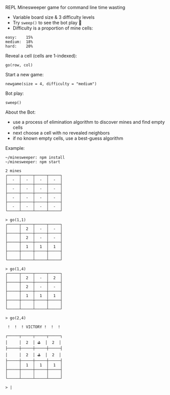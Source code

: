 REPL Minesweeper game for command line time wasting

* Variable board size & 3 difficulty levels
* Try `sweep()` to see the bot play 🤖
* Difficulty is a proportion of mine cells:

```
easy:    15%
medium:  18%
hard:    20%
```

Reveal a cell (cells are 1-indexed):
```
go(row, col)
```
Start a new game:
```
newgame(size = 4, difficulty = "medium")
```

Bot play:
```
sweep()
```
About the Bot:
* use a process of elimination algorithm to discover mines and find empty cells
* next choose a cell with no revealed neighbors
* if no known empty cells, use a best-guess algorithm


Example:
```
~/minesweeper: npm install
~/minesweeper: npm start

2 mines
┌─────┬─────┬─────┬─────┐
│  -  │  -  │  -  │  -  │
├─────┼─────┼─────┼─────┤
│  -  │  -  │  -  │  -  │
├─────┼─────┼─────┼─────┤
│  -  │  -  │  -  │  -  │
├─────┼─────┼─────┼─────┤
│  -  │  -  │  -  │  -  │
└─────┴─────┴─────┴─────┘

> go(1,1)
┌─────┬─────┬─────┬─────┐
│     │  2  │  -  │  -  │
├─────┼─────┼─────┼─────┤
│     │  2  │  -  │  -  │
├─────┼─────┼─────┼─────┤
│     │  1  │  1  │  1  │
├─────┼─────┼─────┼─────┤
│     │     │     │     │
└─────┴─────┴─────┴─────┘

> go(1,4)
┌─────┬─────┬─────┬─────┐
│     │  2  │  -  │  2  │
├─────┼─────┼─────┼─────┤
│     │  2  │  -  │  -  │
├─────┼─────┼─────┼─────┤
│     │  1  │  1  │  1  │
├─────┼─────┼─────┼─────┤
│     │     │     │     │
└─────┴─────┴─────┴─────┘

> go(2,4)

 !  !  ! VICTORY !  !  !

┌─────┬─────┬─────┬─────┐
│     │  2  │ ⛳️  │  2  │
├─────┼─────┼─────┼─────┤
│     │  2  │ ⛳️  │  2  │
├─────┼─────┼─────┼─────┤
│     │  1  │  1  │  1  │
├─────┼─────┼─────┼─────┤
│     │     │     │     │
└─────┴─────┴─────┴─────┘

> |

```
